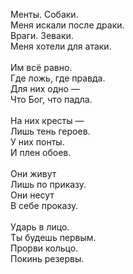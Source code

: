 Менты. Собаки.<br />
Меня искали после драки.<br />
Враги. Зеваки.<br />
Меня хотели для атаки.<br />
<br />
Им всё равно.<br />
Где ложь, где правда.<br />
Для них одно —<br />
Что Бог, что падла.<br />
<br />
На них кресты —<br />
Лишь тень героев.<br />
У них понты.<br />
И плен обоев.<br />
<br />
Они живут<br />
Лишь по приказу.<br />
Они несут<br />
В себе проказу.<br />
<br />
Ударь в лицо.<br />
Ты будешь первым.<br />
Прорви кольцо.<br />
Покинь резервы.